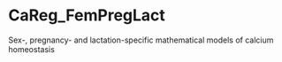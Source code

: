 # CaReg_FemPregLact
 Sex-, pregnancy- and lactation-specific mathematical models of calcium homeostasis

